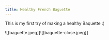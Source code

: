 ```yaml
---
title: Healthy French Baguette
---
```

This is my first try of making a healthy Baquette :)

![[baguette.jpeg]]![[baguette-close.jpeg]]
